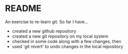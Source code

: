 # README

An exercise to re-learn git. So far I have...
* created a new github repository
* created a new git repository on my local system
* checked in some code along with a few changes, then
* used 'git revert' to undo changes in the local repository

